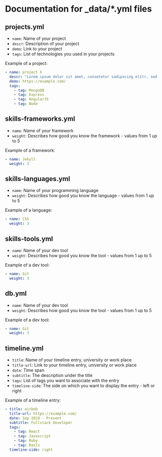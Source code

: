 # Documentation for _data/*.yml files

## projects.yml

* `name`: Name of your project
* `descr`: Description of your project
* `demo`: Link to your project
* `tags`: List of technologies you used in your projects

Example of a project:

```yml
- name: project X
  descr: "Lorem ipsum dolor sit amet, consetetur sadipscing elitr, sed diam nonumy eirmod tempor invidunt ut labore et dolore magna aliquyam erat, sed diam voluptua. At vero eos et accusam et justo duo dolores et ea rebum. Stet clita kasd gubergren, no sea takimata sanctus est Lorem ipsum dolor sit amet. Lorem ipsum dolor sit amet, consetetur sadipscing elitr, sed diam"
  demo: https://example.com/
  tags:
    - tag: MongoDB
    - tag: Express
    - tag: AngularJS
    - tag: Node
```

## skills-frameworks.yml

* `name`: Name of your framework
* `weight`: Describes how good you know the framework - values from 1 up to 5

Example of a framework:

```yml
- name: Jekyll
  weight: 3
```

## skills-languages.yml

* `name`: Name of your programming language
* `weight`: Describes how good you know the language - values from 1 up to 5

Example of a language:

```yml
- name: CSS
  weight: 3
```

## skills-tools.yml

* `name`: Name of your dev tool
* `weight`: Describes how good you know the tool - values from 1 up to 5

Example of a dev tool:

```yml
- name: Git
  weight: 3
```

## db.yml

* `name`: Name of your dev tool
* `weight`: Describes how good you know the tool - values from 1 up to 5

Example of a dev tool:

```yml
- name: Git
  weight: 3
```

## timeline.yml

* `title`: Name of your timeline entry, university or work place
* `title-url`: Link to your timeline entry, university or work place
* `date`: Time span
* `subtitle`: The description under the title
* `tags`: List of tags you want to associate with the entry
* `timeline-side`: The side on which you want to display the entry - left or right

Example of a timeline entry:

```yml
- title: airbnb
  title-url: https://example.com/
  date: Sep 2019 - Present
  subtitle: Fullstack Developer
  tags:
    - tag: React
    - tag: Javascript
    - tag: Ruby
    - tag: Rails
  timeline-side: right
```
